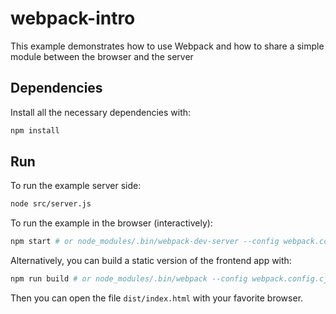# webpack-intro

This example demonstrates how to use Webpack and how to share a simple module between the browser and the server

## Dependencies

Install all the necessary dependencies with:

```bash
npm install
```

## Run

To run the example server side:

```bash
node src/server.js
```

To run the example in the browser (interactively):

```bash
npm start # or node_modules/.bin/webpack-dev-server --config webpack.config.cjs
```

Alternatively, you can build a static version of the frontend app with:

```bash
npm run build # or node_modules/.bin/webpack --config webpack.config.cjs
```

Then you can open the file `dist/index.html` with your favorite browser.
